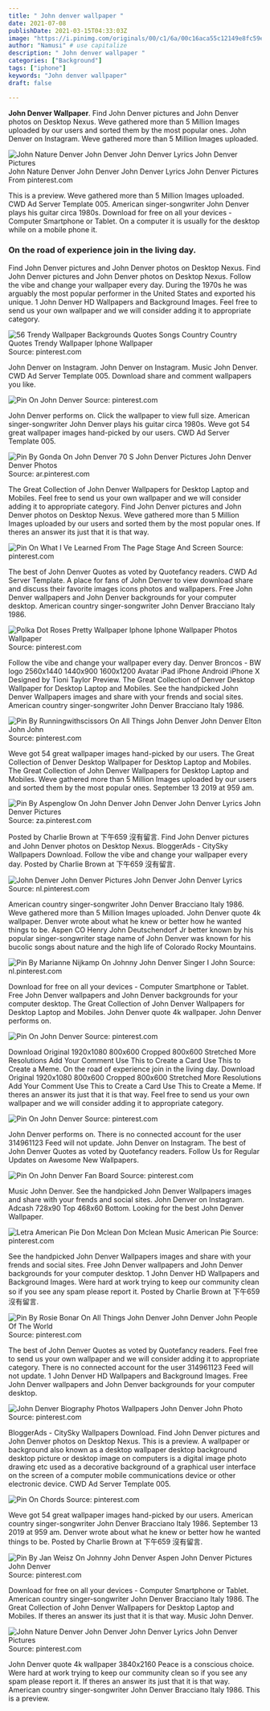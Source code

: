 ```yaml
---
title: " John denver wallpaper "
date: 2021-07-08
publishDate: 2021-03-15T04:33:03Z
image: "https://i.pinimg.com/originals/00/c1/6a/00c16aca55c12149e8fc59ed83299cee.jpg"
author: "Namusi" # use capitalize
description: " John denver wallpaper "
categories: ["Background"]
tags: ["iphone"]
keywords: "John denver wallpaper"
draft: false

---
```



**John Denver Wallpaper**. Find John Denver pictures and John Denver photos on Desktop Nexus. Weve gathered more than 5 Million Images uploaded by our users and sorted them by the most popular ones. John Denver on Instagram. Weve gathered more than 5 Million Images uploaded.

![John Nature Denver John Denver John Denver Lyrics John Denver Pictures](https://i.pinimg.com/originals/00/c1/6a/00c16aca55c12149e8fc59ed83299cee.jpg "John Nature Denver John Denver John Denver Lyrics John Denver Pictures")
John Nature Denver John Denver John Denver Lyrics John Denver Pictures From pinterest.com


This is a preview. Weve gathered more than 5 Million Images uploaded. CWD Ad Server Template 005. American singer-songwriter John Denver plays his guitar circa 1980s. Download for free on all your devices - Computer Smartphone or Tablet. On a computer it is usually for the desktop while on a mobile phone it.

### On the road of experience join in the living day.

Find John Denver pictures and John Denver photos on Desktop Nexus. Find John Denver pictures and John Denver photos on Desktop Nexus. Follow the vibe and change your wallpaper every day. During the 1970s he was arguably the most popular performer in the United States and exported his unique. 1 John Denver HD Wallpapers and Background Images. Feel free to send us your own wallpaper and we will consider adding it to appropriate category.


![56 Trendy Wallpaper Backgrounds Quotes Songs Country Country Quotes Trendy Wallpaper Iphone Wallpaper](https://i.pinimg.com/474x/8f/ed/60/8fed6071ea51f7ada81378405df5837f.jpg "56 Trendy Wallpaper Backgrounds Quotes Songs Country Country Quotes Trendy Wallpaper Iphone Wallpaper")
Source: pinterest.com

John Denver on Instagram. John Denver on Instagram. Music John Denver. CWD Ad Server Template 005. Download share and comment wallpapers you like.

![Pin On John Denver](https://i.pinimg.com/originals/f3/6d/05/f36d0568d6dea087edc207506f5a7564.png "Pin On John Denver")
Source: pinterest.com

John Denver performs on. Click the wallpaper to view full size. American singer-songwriter John Denver plays his guitar circa 1980s. Weve got 54 great wallpaper images hand-picked by our users. CWD Ad Server Template 005.

![Pin By Gonda On John Denver 70 S John Denver Pictures John Denver Denver Photos](https://i.pinimg.com/originals/12/12/62/121262b8f15a7f3829d06c61b6af9cbd.jpg "Pin By Gonda On John Denver 70 S John Denver Pictures John Denver Denver Photos")
Source: ar.pinterest.com

The Great Collection of John Denver Wallpapers for Desktop Laptop and Mobiles. Feel free to send us your own wallpaper and we will consider adding it to appropriate category. Find John Denver pictures and John Denver photos on Desktop Nexus. Weve gathered more than 5 Million Images uploaded by our users and sorted them by the most popular ones. If theres an answer its just that it is that way.

![Pin On What I Ve Learned From The Page Stage And Screen](https://i.pinimg.com/originals/e0/14/9f/e0149f300c066db6582317ab83677c6c.jpg "Pin On What I Ve Learned From The Page Stage And Screen")
Source: pinterest.com

The best of John Denver Quotes as voted by Quotefancy readers. CWD Ad Server Template. A place for fans of John Denver to view download share and discuss their favorite images icons photos and wallpapers. Free John Denver wallpapers and John Denver backgrounds for your computer desktop. American country singer-songwriter John Denver Bracciano Italy 1986.

![Polka Dot Roses Pretty Wallpaper Iphone Iphone Wallpaper Photos Wallpaper](https://i.pinimg.com/originals/ee/b6/1d/eeb61d13cf0fdd1864b1161727f12af0.jpg "Polka Dot Roses Pretty Wallpaper Iphone Iphone Wallpaper Photos Wallpaper")
Source: pinterest.com

Follow the vibe and change your wallpaper every day. Denver Broncos - BW logo 2560x1440 1440x900 1600x1200 Avatar iPad iPhone Android iPhone X Designed by Tioni Taylor Preview. The Great Collection of Denver Desktop Wallpaper for Desktop Laptop and Mobiles. See the handpicked John Denver Wallpapers images and share with your frends and social sites. American country singer-songwriter John Denver Bracciano Italy 1986.

![Pin By Runningwithscissors On All Things John Denver John Denver Elton John John](https://i.pinimg.com/originals/3e/62/20/3e62200c49a9d957021986376f214f63.png "Pin By Runningwithscissors On All Things John Denver John Denver Elton John John")
Source: pinterest.com

Weve got 54 great wallpaper images hand-picked by our users. The Great Collection of Denver Desktop Wallpaper for Desktop Laptop and Mobiles. The Great Collection of John Denver Wallpapers for Desktop Laptop and Mobiles. Weve gathered more than 5 Million Images uploaded by our users and sorted them by the most popular ones. September 13 2019 at 959 am.

![Pin By Aspenglow On John Denver John Denver John Denver Lyrics John Denver Pictures](https://i.pinimg.com/originals/00/32/c5/0032c5d20300dd5a512f3fd8de592abb.jpg "Pin By Aspenglow On John Denver John Denver John Denver Lyrics John Denver Pictures")
Source: za.pinterest.com

Posted by Charlie Brown at 下午659 沒有留言. Find John Denver pictures and John Denver photos on Desktop Nexus. BloggerAds - CitySky Wallpapers Download. Follow the vibe and change your wallpaper every day. Posted by Charlie Brown at 下午659 沒有留言.

![John Denver John Denver Pictures John Denver John Denver Lyrics](https://i.pinimg.com/originals/7c/25/95/7c259508ace7b009522ce17f2bd93c8a.jpg "John Denver John Denver Pictures John Denver John Denver Lyrics")
Source: nl.pinterest.com

American country singer-songwriter John Denver Bracciano Italy 1986. Weve gathered more than 5 Million Images uploaded. John Denver quote 4k wallpaper. Denver wrote about what he knew or better how he wanted things to be. Aspen CO Henry John Deutschendorf Jr better known by his popular singer-songwriter stage name of John Denver was known for his bucolic songs about nature and the high life of Colorado Rocky Mountains.

![Pin By Marianne Nijkamp On Johnny John Denver Singer I John](https://i.pinimg.com/originals/ee/d5/98/eed5980f68769a7aaded14dc3b136daa.jpg "Pin By Marianne Nijkamp On Johnny John Denver Singer I John")
Source: nl.pinterest.com

Download for free on all your devices - Computer Smartphone or Tablet. Free John Denver wallpapers and John Denver backgrounds for your computer desktop. The Great Collection of John Denver Wallpapers for Desktop Laptop and Mobiles. John Denver quote 4k wallpaper. John Denver performs on.

![Pin On John Denver](https://i.pinimg.com/originals/c5/6e/8c/c56e8c932aa1eb86c3a0b9117ff2849a.jpg "Pin On John Denver")
Source: pinterest.com

Download Original 1920x1080 800x600 Cropped 800x600 Stretched More Resolutions Add Your Comment Use This to Create a Card Use This to Create a Meme. On the road of experience join in the living day. Download Original 1920x1080 800x600 Cropped 800x600 Stretched More Resolutions Add Your Comment Use This to Create a Card Use This to Create a Meme. If theres an answer its just that it is that way. Feel free to send us your own wallpaper and we will consider adding it to appropriate category.

![Pin On John Denver](https://i.pinimg.com/originals/fc/a0/2e/fca02e288b10d105e3ff4b4ee45d4d3e.jpg "Pin On John Denver")
Source: pinterest.com

John Denver performs on. There is no connected account for the user 314961123 Feed will not update. John Denver on Instagram. The best of John Denver Quotes as voted by Quotefancy readers. Follow Us for Regular Updates on Awesome New Wallpapers.

![Pin On John Denver Fan Board](https://i.pinimg.com/originals/6d/92/92/6d929260aded65616ea84142208e2a56.jpg "Pin On John Denver Fan Board")
Source: pinterest.com

Music John Denver. See the handpicked John Denver Wallpapers images and share with your frends and social sites. John Denver on Instagram. Adcash 728x90 Top 468x60 Bottom. Looking for the best John Denver Wallpaper.

![Letra American Pie Don Mclean Don Mclean Music American Pie](http://images.coveralia.com/autores/fotos/john-denver29750.jpg "Letra American Pie Don Mclean Don Mclean Music American Pie")
Source: pinterest.com

See the handpicked John Denver Wallpapers images and share with your frends and social sites. Free John Denver wallpapers and John Denver backgrounds for your computer desktop. 1 John Denver HD Wallpapers and Background Images. Were hard at work trying to keep our community clean so if you see any spam please report it. Posted by Charlie Brown at 下午659 沒有留言.

![Pin By Rosie Bonar On All Things John Denver John Denver John People Of The World](https://i.pinimg.com/originals/ab/03/e6/ab03e680597398869d7359d33dabfc61.png "Pin By Rosie Bonar On All Things John Denver John Denver John People Of The World")
Source: pinterest.com

The best of John Denver Quotes as voted by Quotefancy readers. Feel free to send us your own wallpaper and we will consider adding it to appropriate category. There is no connected account for the user 314961123 Feed will not update. 1 John Denver HD Wallpapers and Background Images. Free John Denver wallpapers and John Denver backgrounds for your computer desktop.

![John Denver Biography Photos Wallpapers John Denver John Photo](https://i.pinimg.com/474x/0e/b4/4d/0eb44dbd09f5908eb66e4c733505faff.jpg "John Denver Biography Photos Wallpapers John Denver John Photo")
Source: pinterest.com

BloggerAds - CitySky Wallpapers Download. Find John Denver pictures and John Denver photos on Desktop Nexus. This is a preview. A wallpaper or background also known as a desktop wallpaper desktop background desktop picture or desktop image on computers is a digital image photo drawing etc used as a decorative background of a graphical user interface on the screen of a computer mobile communications device or other electronic device. CWD Ad Server Template 005.

![Pin On Chords](https://i.pinimg.com/600x315/50/43/5a/50435ab98b3bfa41fa43f367c9656353.jpg "Pin On Chords")
Source: pinterest.com

Weve got 54 great wallpaper images hand-picked by our users. American country singer-songwriter John Denver Bracciano Italy 1986. September 13 2019 at 959 am. Denver wrote about what he knew or better how he wanted things to be. Posted by Charlie Brown at 下午659 沒有留言.

![Pin By Jan Weisz On Johnny John Denver Aspen John Denver Pictures John Denver](https://i.pinimg.com/564x/55/b8/19/55b819d7553054b4fddde9440375729c.jpg "Pin By Jan Weisz On Johnny John Denver Aspen John Denver Pictures John Denver")
Source: pinterest.com

Download for free on all your devices - Computer Smartphone or Tablet. American country singer-songwriter John Denver Bracciano Italy 1986. The Great Collection of John Denver Wallpapers for Desktop Laptop and Mobiles. If theres an answer its just that it is that way. Music John Denver.

![John Nature Denver John Denver John Denver Lyrics John Denver Pictures](https://i.pinimg.com/originals/00/c1/6a/00c16aca55c12149e8fc59ed83299cee.jpg "John Nature Denver John Denver John Denver Lyrics John Denver Pictures")
Source: pinterest.com

John Denver quote 4k wallpaper 3840x2160 Peace is a conscious choice. Were hard at work trying to keep our community clean so if you see any spam please report it. If theres an answer its just that it is that way. American country singer-songwriter John Denver Bracciano Italy 1986. This is a preview.

